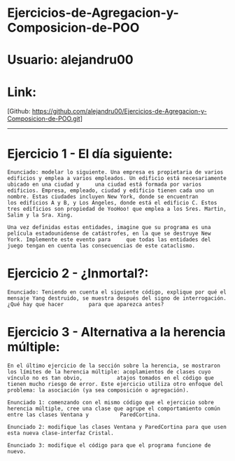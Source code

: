 # Ejercicios-de-Agregacion-y-Composicion-de-POO

# Usuario: alejandru00

# Link:
[Github: https://github.com/alejandru00/Ejercicios-de-Agregacion-y-Composicion-de-POO.git]

***********************

 # Ejercicio 1 - El día siguiente:

    Enunciado: modelar lo siguiente. Una empresa es propietaria de varios edificios y emplea a varios empleados. Un edificio está necesariamente ubicado en una ciudad y     una ciudad está formada por varios edificios. Empresa, empleado, ciudad y edificio tienen cada uno un nombre. Estas ciudades incluyen New York, donde se encuentran       los edificios A y B, y Los Ángeles, donde está el edificio C. Estos tres edificios son propiedad de YooHoo! que emplea a los Sres. Martin, Salim y la Sra. Xing.

    Una vez definidas estas entidades, imagine que su programa es una película estadounidense de catástrofes, en la que se destruye New York. Implemente este evento para     que todas las entidades del juego tengan en cuenta las consecuencias de este cataclismo.
    
# Ejercicio 2 - ¿Inmortal?:
    Enunciado: Teniendo en cuenta el siguiente código, explique por qué el mensaje Yang destruido, se muestra después del signo de interrogación. ¿Qué hay que hacer        para que aparezca antes?

#  Ejercicio 3 - Alternativa a la herencia múltiple:
    En el último ejercicio de la sección sobre la herencia, se mostraron los límites de la herencia múltiple: acoplamientos de clases cuyo vínculo no es tan obvio,           atajos tomados en el código que tienen mucho riesgo de error. Este ejercicio utiliza otro enfoque del problema: la asociación (ya sea composición o agregación). 

    Enunciado 1: comenzando con el mismo código que el ejercicio sobre herencia múltiple, cree una clase que agrupe el comportamiento común entre las clases Ventana y          ParedCortina.

    Enunciado 2: modifique las clases Ventana y ParedCortina para que usen esta nueva clase-interfaz Cristal.

    Enunciado 3: modifique el código para que el programa funcione de nuevo.
    
